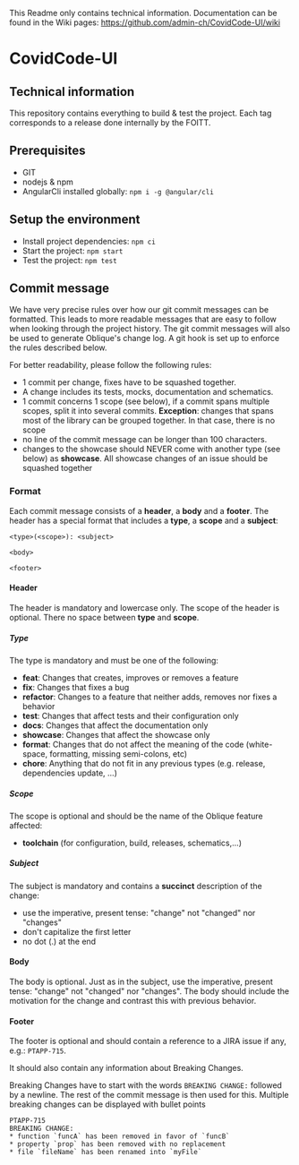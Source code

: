 This Readme only contains technical information. Documentation can be found in the Wiki pages: https://github.com/admin-ch/CovidCode-UI/wiki

# CovidCode-UI
## Technical information
This repository contains everything to build & test the project.
Each tag corresponds to a release done internally by the FOITT.

## Prerequisites
- GIT
- nodejs & npm
- AngularCli installed globally: `npm i -g @angular/cli`

## Setup the environment
- Install project dependencies: `npm ci`
- Start the project: `npm start`
- Test the project: `npm test`


## Commit message 
We have very precise rules over how our git commit messages can be formatted. This leads to more readable messages that are easy to follow when looking 
through the project history. The git commit messages will also be used to generate Oblique's change log.
A git hook is set up to enforce the rules described below.

For better readability, please follow the following rules:
 * 1 commit per change, fixes have to be squashed together. 
 * A change includes its tests, mocks, documentation and schematics. 
 * 1 commit concerns 1 scope (see below), if a commit spans multiple scopes, split it into several commits. **Exception**: changes that spans most of the library can be grouped together. In that case, there is no scope
 * no line of the commit message can be longer than 100 characters.
 * changes to the showcase should NEVER come with another type (see below) as __showcase__. All showcase changes of an issue should be squashed together

### Format 
Each commit message consists of a **header**, a **body** and a **footer**. The header has a special format that includes a **type**, a **scope** and a 
**subject**:

	<type>(<scope>): <subject>
	
	<body>
	
	<footer>

#### Header
The header is mandatory and lowercase only. The scope of the header is optional. There no space between **type** and **scope**. 

##### Type
The type is mandatory and must be one of the following:
* **feat**: Changes that creates, improves or removes a feature
* **fix**: Changes that fixes a bug
* **refactor**: Changes to a feature that neither adds, removes nor fixes a behavior 
* **test**: Changes that affect tests and their configuration only
* **docs**: Changes that affect the documentation only
* **showcase**: Changes that affect the showcase only
* **format**: Changes that do not affect the meaning of the code (white-space, formatting, missing semi-colons, etc)
* **chore**: Anything that do not fit in any previous types (e.g. release, dependencies update, ...)

##### Scope
The scope is optional and should be the name of the Oblique feature affected:
* **toolchain** (for configuration, build, releases, schematics,...)

##### Subject
The subject is mandatory and contains a **succinct** description of the change:

* use the imperative, present tense: "change" not "changed" nor "changes"
* don't capitalize the first letter
* no dot (.) at the end

#### Body
The body is optional.
Just as in the subject, use the imperative, present tense: "change" not "changed" nor "changes". The body should include the motivation for the change and contrast this with previous behavior.

#### Footer
The footer is optional and should contain a reference to a JIRA issue if any, e.g.: `PTAPP-715`.

It should also contain any information about Breaking Changes.

Breaking Changes have to start with the words `BREAKING CHANGE:` followed by a newline. The rest of the commit message is then used for this. Multiple breaking changes can be displayed with bullet points

    PTAPP-715
    BREAKING CHANGE:
    * function `funcA` has been removed in favor of `funcB`
    * property `prop` has been removed with no replacement
    * file `fileName` has been renamed into `myFile`

